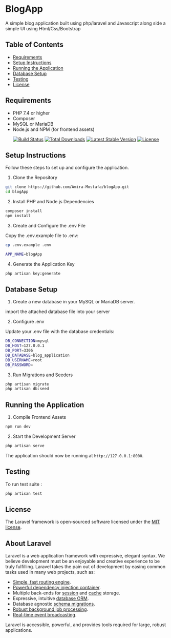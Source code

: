 # BlogApp

A simple blog application built using php/laravel and Javascript along side a simple UI using Html/Css/Bootstrap

## Table of Contents

- [Requirements](#requirements)
- [Setup Instructions](#setup-instructions)
- [Running the Application](#running-the-application)
- [Database Setup](#database-setup)
- [Testing](#testing)
- [License](#license)

## Requirements

- PHP 7.4 or higher
- Composer
- MySQL or MariaDB
- Node.js and NPM (for frontend assets)

<p align="center">
<a href="https://github.com/laravel/framework/actions"><img src="https://github.com/laravel/framework/workflows/tests/badge.svg" alt="Build Status"></a>
<a href="https://packagist.org/packages/laravel/framework"><img src="https://img.shields.io/packagist/dt/laravel/framework" alt="Total Downloads"></a>
<a href="https://packagist.org/packages/laravel/framework"><img src="https://img.shields.io/packagist/v/laravel/framework" alt="Latest Stable Version"></a>
<a href="https://packagist.org/packages/laravel/framework"><img src="https://img.shields.io/packagist/l/laravel/framework" alt="License"></a>
</p>

## Setup Instructions

Follow these steps to set up and configure the application.

1. Clone the Repository

```bash
git clone https://github.com/Amira-Mostafa/blogApp.git
cd blogApp
```

2. Install PHP and Node.js Dependencies

```bash
composer install
npm install
```

3. Create and Configure the .env File

Copy the .env.example file to .env:

```bash
cp .env.example .env
```

```bash
APP_NAME=blogApp
```

4. Generate the Application Key

```bash
php artisan key:generate
```

## Database Setup

1. Create a new database in your MySQL or MariaDB server.

import the attached database file into your server


2. Configure .env

Update your .env file with the database credentials:

```bash
DB_CONNECTION=mysql
DB_HOST=127.0.0.1
DB_PORT=3306
DB_DATABASE=blog_application 
DB_USERNAME=root
DB_PASSWORD=
```

3. Run Migrations and Seeders


```bash
php artisan migrate
php artisan db:seed
```

## Running the Application

1. Compile Frontend Assets

```bash
npm run dev
```

2. Start the Development Server


```bash
php artisan serve
```
The application should now be running at `http://127.0.0.1:8000`.


## Testing
To run test suite :

```bash
php artisan test
```

## License

The Laravel framework is open-sourced software licensed under the [MIT license](https://opensource.org/licenses/MIT).


## About Laravel

  
Laravel is a web application framework with expressive, elegant syntax. We believe development must be an enjoyable and creative experience to be truly fulfilling. Laravel takes the pain out of development by easing common tasks used in many web projects, such as:

- [Simple, fast routing engine](https://laravel.com/docs/routing).
- [Powerful dependency injection container](https://laravel.com/docs/container).
- Multiple back-ends for [session](https://laravel.com/docs/session) and [cache](https://laravel.com/docs/cache) storage.
- Expressive, intuitive [database ORM](https://laravel.com/docs/eloquent).
- Database agnostic [schema migrations](https://laravel.com/docs/migrations).
- [Robust background job processing](https://laravel.com/docs/queues).
- [Real-time event broadcasting](https://laravel.com/docs/broadcasting).

Laravel is accessible, powerful, and provides tools required for large, robust applications.




